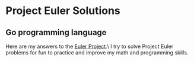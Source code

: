 # Project Euler Solutions
## Go programming language

Here are my answers to the [Euler Project](https://projecteuler.net/).\\
I try to solve Project Euler problems for fun to practice and improve my math and programming skills.
